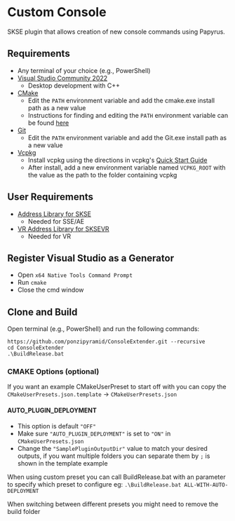 # Custom Console

SKSE plugin that allows creation of new console commands using Papyrus.

## Requirements

- Any terminal of your choice (e.g., PowerShell)
- [Visual Studio Community 2022](https://visualstudio.microsoft.com/)
  - Desktop development with C++
- [CMake](https://cmake.org/)
  - Edit the `PATH` environment variable and add the cmake.exe install path as a new value
  - Instructions for finding and editing the `PATH` environment variable can be found [here](https://www.java.com/en/download/help/path.html)
- [Git](https://git-scm.com/downloads)
  - Edit the `PATH` environment variable and add the Git.exe install path as a new value
- [Vcpkg](https://github.com/microsoft/vcpkg)
  - Install vcpkg using the directions in vcpkg's [Quick Start Guide](https://github.com/microsoft/vcpkg#quick-start-windows)
  - After install, add a new environment variable named `VCPKG_ROOT` with the value as the path to the folder containing vcpkg

## User Requirements

- [Address Library for SKSE](https://www.nexusmods.com/skyrimspecialedition/mods/32444)
  - Needed for SSE/AE
- [VR Address Library for SKSEVR](https://www.nexusmods.com/skyrimspecialedition/mods/58101)
  - Needed for VR

## Register Visual Studio as a Generator

- Open `x64 Native Tools Command Prompt`
- Run `cmake`
- Close the cmd window

## Clone and Build
Open terminal (e.g., PowerShell) and run the following commands:

```
https://github.com/ponzipyramid/ConsoleExtender.git --recursive
cd ConsoleExtender
.\BuildRelease.bat
```

### CMAKE Options (optional)
If you want an example CMakeUserPreset to start off with you can copy the `CMakeUserPresets.json.template` -> `CMakeUserPresets.json`
#### AUTO_PLUGIN_DEPLOYMENT
* This option is default `"OFF"`
* Make sure `"AUTO_PLUGIN_DEPLOYMENT"` is set to `"ON"` in `CMakeUserPresets.json`
* Change the `"SamplePluginOutputDir"` value to match your desired outputs, if you want multiple folders you can separate them by `;` is shown in the template example

When using custom preset you can call BuildRelease.bat with an parameter to specify which preset to configure eg:
`.\BuildRelease.bat ALL-WITH-AUTO-DEPLOYMENT`

When switching between different presets you might need to remove the build folder
